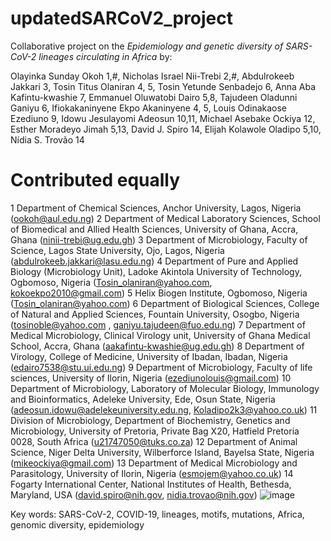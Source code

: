 # updatedSARCoV2_project
Collaborative project on the _Epidemiology and genetic diversity of SARS-CoV-2 lineages circulating in Africa_ by:

Olayinka Sunday Okoh 1,#, Nicholas Israel Nii-Trebi 2,#, Abdulrokeeb Jakkari 3, Tosin Titus Olaniran 4, 5, Tosin Yetunde Senbadejo 6, Anna Aba Kafintu-kwashie 7, Emmanuel Oluwatobi Dairo 5,8, Tajudeen Oladunni Ganiyu 6, Ifiokakaninyene Ekpo Akaninyene 4, 5, Louis Odinakaose Ezediuno 9, Idowu Jesulayomi Adeosun 10,11, Michael Asebake Ockiya 12, Esther Moradeyo Jimah 5,13, David J. Spiro 14, Elijah Kolawole Oladipo 5,10, Nídia S. Trovão 14
 
# Contributed equally
 
1 Department of Chemical Sciences, Anchor University, Lagos, Nigeria (ookoh@aul.edu.ng)
2 Department of Medical Laboratory Sciences, School of Biomedical and Allied Health Sciences, University of Ghana, Accra, Ghana (ninii-trebi@ug.edu.gh)
3 Department of Microbiology, Faculty of Science, Lagos State University, Ojo, Lagos, Nigeria (abdulrokeeb.jakkari@lasu.edu.ng)
4 Department of Pure and Applied Biology (Microbiology Unit), Ladoke Akintola University of Technology, Ogbomoso, Nigeria (Tosin_olaniran@yahoo.com, kokoekpo2010@gmail.com)
5 Helix Biogen Institute, Ogbomoso, Nigeria (Tosin_olaniran@yahoo.com)
6 Department of Biological Sciences, College of Natural and Applied Sciences, Fountain University, Osogbo, Nigeria (tosinoble@yahoo.com , ganiyu.tajudeen@fuo.edu.ng)
7 Department of Medical Microbiology, Clinical Virology unit, University of Ghana Medical School, Accra, Ghana (aakafintu-kwashie@ug.edu.gh)
8 Department of Virology, College of Medicine, University of Ibadan, Ibadan, Nigeria (edairo7538@stu.ui.edu.ng)
9 Department of Microbiology, Faculty of life sciences, University of Ilorin, Nigeria (ezediunolouis@gmail.com)
10 Department of Microbiology, Laboratory of Molecular Biology, Immunology and Bioinformatics, Adeleke University, Ede, Osun State, Nigeria (adeosun.idowu@adelekeuniversity.edu.ng, Koladipo2k3@yahoo.co.uk)
11 Division of Microbiology, Department of Biochemistry, Genetics and Microbiology, University of Pretoria, Private Bag X20, Hatfield Pretoria 0028, South Africa (u21747050@tuks.co.za)
12 Department of Animal Science, Niger Delta University, Wilberforce Island, Bayelsa State, Nigeria (mikeockiya@gmail.com)
13 Department of Medical Microbiology and Parasitology, University of Ilorin, Nigeria (esmojem@yahoo.co.uk)
14 Fogarty International Center, National Institutes of Health, Bethesda, Maryland, USA (david.spiro@nih.gov, nidia.trovao@nih.gov)
![image](https://user-images.githubusercontent.com/13024751/143667626-5fa8e2af-1e85-4496-96a6-f77ca5b7e3f5.png)


Key words: SARS-CoV-2, COVID-19, lineages, motifs, mutations, Africa, genomic diversity, epidemiology 
